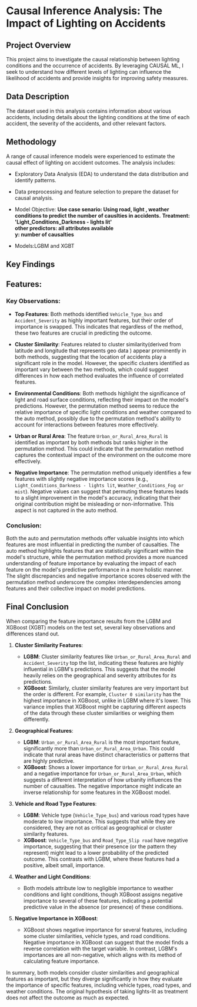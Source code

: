 # Causal Inference Analysis: The Impact of Lighting on Accidents

## Project Overview
This project aims to investigate the causal relationship between lighting conditions and the occurrence of accidents. By leveraging CAUSAL ML, I seek to understand how different levels of lighting can influence the likelihood of accidents and provide insights for improving safety measures.

## Data Description
The dataset used in this analysis contains information about various accidents, including details about the lighting conditions at the time of each accident, the severity of the accidents, and other relevant factors.

## Methodology
A range of causal inference models were experienced to estimate the causal effect of lighting on accident outcomes. The analysis includes:

- Exploratory Data Analysis (EDA) to understand the data distribution and identify patterns.
- Data preprocessing and feature selection to prepare the dataset for causal analysis.
- Model Objective:
**Use case senario: Using road, light , weather conditions to predict the number of causlties in accidents.**
**Treatment: 'Light_Conditions_Darkness - lights lit'**\
**other predictors: all attributes available** \
**y: number of causalties**

- Models:LGBM and XGBT


## Key Findings
## Features:
### Key Observations:

- **Top Features**: Both methods identified `Vehicle_Type_bus` and `Accident_Severity` as highly important features, but their order of importance is swapped. This indicates that regardless of the method, these two features are crucial in predicting the outcome.

- **Cluster Similarity**: Features related to cluster similarity(derived from latitude and longitude that represents geo data ) appear prominently in both methods, suggesting that the location of accidents play a significant role in the model. However, the specific clusters identified as important vary between the two methods, which could suggest differences in how each method evaluates the influence of correlated features.

- **Environmental Conditions**: Both methods highlight the significance of light and road surface conditions, reflecting their impact on the model's predictions. However, the permutation method seems to reduce the relative importance of specific light conditions and weather compared to the auto method, possibly due to the permutation method's ability to account for interactions between features more effectively.

- **Urban or Rural Area**: The feature `Urban_or_Rural_Area_Rural` is identified as important by both methods but ranks higher in the permutation method. This could indicate that the permutation method captures the contextual impact of the environment on the outcome more effectively.

- **Negative Importance**: The permutation method uniquely identifies a few features with slightly negative importance scores (e.g., `Light_Conditions_Darkness - lights lit`, `Weather_Conditions_Fog or mist`). Negative values can suggest that permuting these features leads to a slight improvement in the model's accuracy, indicating that their original contribution might be misleading or non-informative. This aspect is not captured in the auto method.

### Conclusion:

Both the auto and permutation methods offer valuable insights into which features are most influential in predicting the number of causalties. The auto method highlights features that are statistically significant within the model's structure, while the permutation method provides a more nuanced understanding of feature importance by evaluating the impact of each feature on the model's predictive performance in a more holistic manner. The slight discrepancies and negative importance scores observed with the permutation method underscore the complex interdependencies among features and their collective impact on model predictions.


## **Final Conclusion**

When comparing the feature importance results from the LGBM and XGBoost (XGBT) models on the test set, several key observations and differences stand out.

1. **Cluster Similarity Features**:
   - **LGBM**: Cluster similarity features like `Urban_or_Rural_Area_Rural` and `Accident_Severity` top the list, indicating these features are highly influential in LGBM's predictions. This suggests that the model heavily relies on the geographical and severity attributes for its predictions.
   - **XGBoost**: Similarly, cluster similarity features are very important but the order is different. For example, `Cluster 0 similarity` has the highest importance in XGBoost, unlike in LGBM where it's lower. This variance implies that XGBoost might be capturing different aspects of the data through these cluster similarities or weighing them differently.

2. **Geographical Features**:
   - **LGBM**: `Urban_or_Rural_Area_Rural` is the most important feature, significantly more than `Urban_or_Rural_Area_Urban`. This could indicate that rural areas have distinct characteristics or patterns that are highly predictive.
   - **XGBoost**: Shows a lower importance for `Urban_or_Rural_Area_Rural` and a negative importance for `Urban_or_Rural_Area_Urban`, which suggests a different interpretation of how urbanity influences the number of causalties. The negative importance might indicate an inverse relationship for some features in the XGBoost model.

3. **Vehicle and Road Type Features**:
   - **LGBM**: Vehicle type (`Vehicle_Type_bus`) and various road types have moderate to low importance. This suggests that while they are considered, they are not as critical as geographical or cluster similarity features.
   - **XGBoost**: `Vehicle_Type_bus` and `Road_Type_Slip road` have negative importance, suggesting that their presence (or the pattern they represent) might lead to a lower probability of the predicted outcome. This contrasts with LGBM, where these features had a positive, albeit small, importance.

4. **Weather and Light Conditions**:
   - Both models attribute low to negligible importance to weather conditions and light conditions, though XGBoost assigns negative importance to several of these features, indicating a potential predictive value in the absence (or presence) of these conditions.

5. **Negative Importance in XGBoost**:
   - XGBoost shows negative importance for several features, including some cluster similarities, vehicle types, and road conditions. Negative importance in XGBoost can suggest that the model finds a reverse correlation with the target variable. In contrast, LGBM's importances are all non-negative, which aligns with its method of calculating feature importance.


In summary, both models consider cluster similarities and geographical features as important, but they diverge significantly in how they evaluate the importance of specific features, including vehicle types, road types, and weather conditions. The original hypothesis of taking lights-lit as treatment does not affect the outcome as much as expected.



